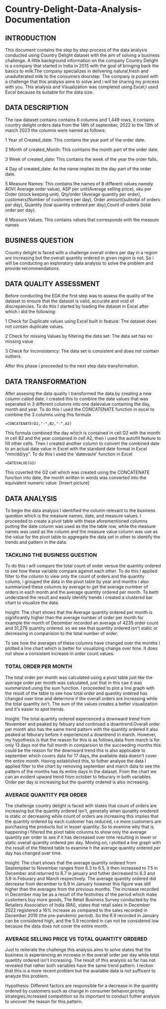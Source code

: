 # Country-Delight-Data-Analysis-Documentation

## INTRODUCTION
 This document contains the step by step process of the data analysis conducted using Country Delight dataset with the aim of solving a business challenge. A little background information on the company Country Delight is a company that started in India in 2015 with the goal of bringing back the basics to milk.The company specializes in delivering natural,fresh and unadulterated milk to the consumers doorstep. The company is posed with a challenge that this analysis aims to solve and i will be sharing my process with you. This analysis and Visualization was completed using Excel,I used Excel because its suitable for the data size.

## DATA DESCRIPTION
The raw dataset contains contains 6 columns and 1,449 rows, it contains country delight orders data from the 14th of september, 2022  to the 13th of march 2023 the columns were named as follows:

1 Year of Created_date: This contains the year part of the order date.

2 Month of created_Month: This cointains the month part of the order date.

3 Week of created_date: This contains the week of the year the order falls.

4 Day of created_date: As the name implies its the day part of the order date.

5 Measure Names: This contains the names of 8 different values namely AOV( Average order value), ASP per unit(Average selling price), sku per Order (stock keeping unit), Qty/order (Average quantity per order), customers(Number of customers per day), Order amount(subtotal of orders per day), Quantity (toal quantity ordered per day),Count of orders (total order per day).

6 Measure Values: This contains values that corresponds with the measure names  

## BUSINESS QUESTION
Country delight is faced with a challenge overall orders per day in a region are increasing but the overall quantity ordered in given region is not. So i will be conducting an exploratory data analysis to solve the problem and provide recommendations.

## DATA QUALITY ASSESSMENT 
Before conducting the EDA the first step was to assess the quality of the dataset to ensure that the dataset is valid, accurate and void of discrepancies. To do this I  started by  loading the dataset in Excel after which i did the following:

1 Check for Duplicate values using Excel built in feature: The dataset does not contain  duplicate values.

2 Check for missing Values by filtering the data set: The data set has no missing value

3 Check for Inconsistency: The data set is consistent and does not cointain outliers.

After this phase i proceeded to the next step  data transformation.

## DATA TRANSFORMATION
After assesing the data quality I transformed the data by creating a new column called date. I created this to combine the date values that was seperated  in 3 different columns into one datevalue containing the day, month and year. To do this  I used the CONCATENATE function in excel to combine the 3 columns using this formula

```=CONCATENATE(D2,"-",B2,"-",A2)```

This formula combined the day which is contained in cell D2 with the month in cell B2 and the year contained in cell A2, then i used the autofill feature to fill other cells. Then I created another column to convert the combined date to an actual date value in Excel with the standard date format in Excel "mm/dd/yy". To do this I used the 'datevaule' function in Excel 

```=DATEVALUE(G2)```

This coverted the G2 cell  which was created using the CONCATENATE function into date, the month written in words was converted into the equivalent numeric value.
[Insert picture]

## DATA ANALYSIS
To begin the data analysis I identified the column relevant to the business question which is the measure names, date, and measure values. I proceeded to create a pivot table with these aforementioned columns putting the date colunm was used as the the table row, while the measure names was used as the column and the measure value column was use as the value for the pivot table to aggregate the data set in other to identify the trends and pattern in the data.

### TACKLING THE BUSINESS QUESTION
To do this i will compare the total count of order versus the quantity ordered to see how these variable compare against each other. To do this I applied  filter to the column to view only the count of orders and the quantity colums, i grouped the data in the pivot table by year and months i also summarized these columns by average to get the average nurmber of orders in each month and the average quantity ordered per month. To bettr understand the result and easily identify trends i created a clustered bar chart to visualize the data. 

Insight: The chart shows that the Average quantity ordered per month is significantly higher than the average number of order per month for example the month of December recorded an average of 4235 order count  and 31,279 quantity ordered. so we see that quantity ordered isn't static or decreasing in comparision to the total number of order.

To see how the averages of these columns have changed over the months I plotted a line chart which is better for visualizing change over time. It does not show a consistent increase in order count values.

### TOTAL ORDER PER MONTH
 The total order per month was calculated using a pivot table just like the average order per month was calculated, just that in this cae it was summarized using the sum function. I proceeded to plot a line graph with the result of the table  to see how total order and quantity ordered has changed over time and determine if the overall orders are increasing while the total quantity isn't. The sum of the values creates a better visualization and it's easier to spot trends.
 
 Insight: The total quantity ordered experienced a downward trend from November and peaked by febuary and continued a downtrend.Overall order per month also has the same trend pattern with the quantity ordered it also peaked at feburary before it experienced a downtrend in march. However, my hypothesis is that the reason for this is as follows,data from march is for only 13 days not the full month in comparsion to the succeeding months this could be the reason for the downward trend this is also applicable to september which covers data for 17 days, the available data doesn't cover the entire month. Having established this, to futher analyse the data I applied filter to the chart by removing september and march data to see the pattern of the months has its entire days in the dataset. From the chart we can an evident upward trend from october to feburary in both variables. Order per day is increasing but the quantity ordered is also increasing.
 
 ### AVERAGE QUANTITY PER ORDER
 The challenge country delight is faced with states that count of orders are increasing but the quantity ordered isn't, generally when qunatity oredered is static or decreasing while count of orders are increasing this implies that the quantity ordered by each customer has reduced, i.e more customers are purchasing the products but in lesser quantity. So to examine why that is happening i filtered the pivot table colunms to show only the average quantity per order to see if it has decreased over time resulting in lower or static overall quantity ordered per day. Moving on, i plotted a line graph with the result of the filtered table to examine h the average quantity ordered per day has changed over time.
 
 Insight: The chart shows that the average quantity ordered from Septempber to November ranges from 6.3 to 6.5, it then increased to 7.5 in December and returned to 6.7 in january and futher decreased to 6.3 and 5.9 in Feburary and March respectively. The average quantity ordered did decrease from december to 6.9 In January however this figure was still higher than the averages from the previous months. The increase recorded in December may be as a result of the festivities of the period which make customers buy more goods, The Retail Business Survey conducted by the Retailers Association of India (RAI), states that retail sales in December 2022 registered a 16% increase as compared to the sales recorded in December 2019 (the pre-pandemic period). So the 6.9 recorded in January can be considered high, and the 5.9 recorded in can not be considered low because the data does not cover the entire month.
 
 ### AVERAGE SELLING PRICE VS TOTAL QUANTITY ORDERED
 Just to reiterate the challenge this analysis aims to solve states that the business is experiencing an increase in the overall order per day while total quantity ordered isn't increasing. The result of this analysis so far has not revealed that rather both variables have the same trend pattern. I reckon that this is a more recent problem but the available data is not sufficent to analyze this problem. 
 
 Hypothesis: Different factors are responsible for a decrease in the quantity ordered by customers such as change in consumer behaivor,pricing strategies,increased  competition so its important to conduct futher analysis to uncover the reason for this pattern. 
